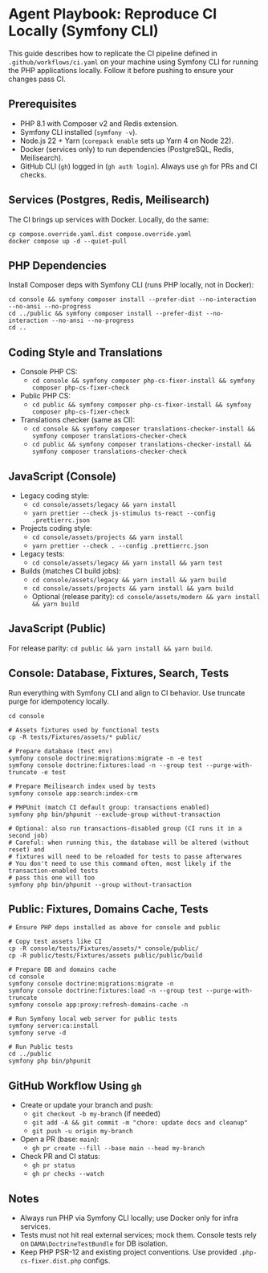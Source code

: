 # Agent Playbook: Reproduce CI Locally (Symfony CLI)

This guide describes how to replicate the CI pipeline defined in `.github/workflows/ci.yaml` on your machine 
using Symfony CLI for running the PHP applications locally. Follow it before pushing to ensure your changes pass CI.

## Prerequisites

- PHP 8.1 with Composer v2 and Redis extension.
- Symfony CLI installed (`symfony -v`).
- Node.js 22 + Yarn (`corepack enable` sets up Yarn 4 on Node 22).
- Docker (services only) to run dependencies (PostgreSQL, Redis, Meilisearch).
- GitHub CLI (`gh`) logged in (`gh auth login`). Always use `gh` for PRs and CI checks.

## Services (Postgres, Redis, Meilisearch)

The CI brings up services with Docker. Locally, do the same:

```
cp compose.override.yaml.dist compose.override.yaml
docker compose up -d --quiet-pull
```

## PHP Dependencies

Install Composer deps with Symfony CLI (runs PHP locally, not in Docker):

```
cd console && symfony composer install --prefer-dist --no-interaction --no-ansi --no-progress
cd ../public && symfony composer install --prefer-dist --no-interaction --no-ansi --no-progress
cd ..
```

## Coding Style and Translations

- Console PHP CS:
  - `cd console && symfony composer php-cs-fixer-install && symfony composer php-cs-fixer-check`
- Public PHP CS:
  - `cd public && symfony composer php-cs-fixer-install && symfony composer php-cs-fixer-check`
- Translations checker (same as CI):
  - `cd console && symfony composer translations-checker-install && symfony composer translations-checker-check`
  - `cd public && symfony composer translations-checker-install && symfony composer translations-checker-check`

## JavaScript (Console)

- Legacy coding style:
  - `cd console/assets/legacy && yarn install`
  - `yarn prettier --check js-stimulus ts-react --config .prettierrc.json`
- Projects coding style:
  - `cd console/assets/projects && yarn install`
  - `yarn prettier --check . --config .prettierrc.json`
- Legacy tests:
  - `cd console/assets/legacy && yarn install && yarn test`
- Builds (matches CI build jobs):
  - `cd console/assets/legacy && yarn install && yarn build`
  - `cd console/assets/projects && yarn install && yarn build`
  - Optional (release parity): `cd console/assets/modern && yarn install && yarn build`

## JavaScript (Public)

For release parity: `cd public && yarn install && yarn build`.

## Console: Database, Fixtures, Search, Tests

Run everything with Symfony CLI and align to CI behavior. Use truncate purge for idempotency locally.

```
cd console

# Assets fixtures used by functional tests
cp -R tests/Fixtures/assets/* public/

# Prepare database (test env)
symfony console doctrine:migrations:migrate -n -e test
symfony console doctrine:fixtures:load -n --group test --purge-with-truncate -e test

# Prepare Meilisearch index used by tests
symfony console app:search:index-crm

# PHPUnit (match CI default group: transactions enabled)
symfony php bin/phpunit --exclude-group without-transaction

# Optional: also run transactions-disabled group (CI runs it in a second job)
# Careful: when running this, the database will be altered (without reset) and 
# fixtures will need to be reloaded for tests to passe afterwares
# You don't need to use this command often, most likely if the transaction-enabled tests 
# pass this one will too
symfony php bin/phpunit --group without-transaction
```

## Public: Fixtures, Domains Cache, Tests

```
# Ensure PHP deps installed as above for console and public

# Copy test assets like CI
cp -R console/tests/Fixtures/assets/* console/public/
cp -R public/tests/Fixtures/assets public/public/build

# Prepare DB and domains cache
cd console
symfony console doctrine:migrations:migrate -n
symfony console doctrine:fixtures:load -n --group test --purge-with-truncate
symfony console app:proxy:refresh-domains-cache -n

# Run Symfony local web server for public tests
symfony server:ca:install
symfony serve -d

# Run Public tests
cd ../public
symfony php bin/phpunit
```

## GitHub Workflow Using `gh`

- Create or update your branch and push:
  - `git checkout -b my-branch` (if needed)
  - `git add -A && git commit -m "chore: update docs and cleanup"`
  - `git push -u origin my-branch`
- Open a PR (base: `main`):
  - `gh pr create --fill --base main --head my-branch`
- Check PR and CI status:
  - `gh pr status`
  - `gh pr checks --watch`

## Notes

- Always run PHP via Symfony CLI locally; use Docker only for infra services.
- Tests must not hit real external services; mock them. Console tests rely on `DAMA\DoctrineTestBundle` for DB isolation.
- Keep PHP PSR-12 and existing project conventions. Use provided `.php-cs-fixer.dist.php` configs.
